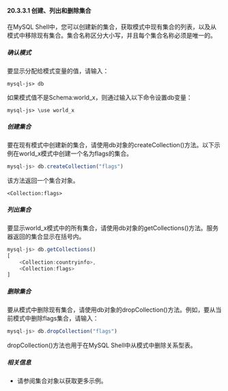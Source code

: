 #### 20.3.3.1 创建、列出和删除集合

在MySQL Shell中，您可以创建新的集合，获取模式中现有集合的列表，以及从模式中移除现有集合。集合名称区分大小写，并且每个集合名称必须是唯一的。

##### 确认模式

要显示分配给模式变量的值，请输入：

```
mysql-js> db
```

如果模式值不是Schema:world_x，则通过输入以下命令设置db变量：

```
mysql-js> \use world_x
```

##### 创建集合

要在现有模式中创建新的集合，请使用db对象的createCollection()方法。以下示例在world_x模式中创建一个名为flags的集合。

```js
mysql-js> db.createCollection("flags")
```

该方法返回一个集合对象。

```
<Collection:flags>
```

##### 列出集合

要显示world_x模式中的所有集合，请使用db对象的getCollections()方法。服务器返回的集合显示在括号内。

```js
mysql-js> db.getCollections()
[
    <Collection:countryinfo>,
    <Collection:flags>
]
```

##### 删除集合

要从模式中删除现有集合，请使用db对象的dropCollection()方法。例如，要从当前模式中删除flags集合，请输入：

```js
mysql-js> db.dropCollection("flags")
```

dropCollection()方法也用于在MySQL Shell中从模式中删除关系型表。

##### 相关信息

- 请参阅集合对象以获取更多示例。